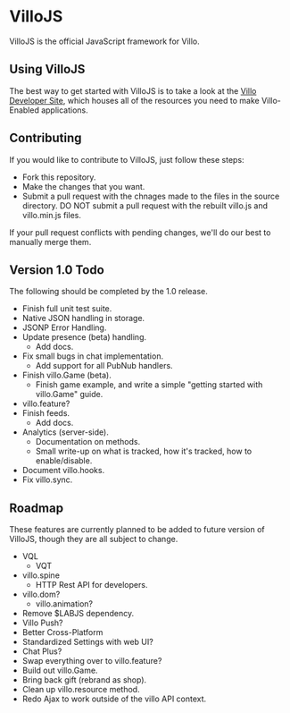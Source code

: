 VilloJS
=======

VilloJS is the official JavaScript framework for Villo.

Using VilloJS
-------------

The best way to get started with VilloJS is to take a look at the [Villo Developer Site](http://dev.villo.me), which houses all of the resources you need to make Villo-Enabled applications.

Contributing
------------

If you would like to contribute to VilloJS, just follow these steps:

- Fork this repository.
- Make the changes that you want.
- Submit a pull request with the chnages made to the files in the source directory. DO NOT submit a pull request with the rebuilt villo.js and villo.min.js files.

If your pull request conflicts with pending changes, we'll do our best to manually merge them.

Version 1.0 Todo 
----------------

The following should be completed by the 1.0 release.

- Finish full unit test suite.
- Native JSON handling in storage.
- JSONP Error Handling.
- Update presence (beta) handling.
	- Add docs.
- Fix small bugs in chat implementation.
	- Add support for all PubNub handlers.
- Finish villo.Game (beta).
	- Finish game example, and write a simple "getting started with villo.Game" guide.
- villo.feature?
- Finish feeds.
	- Add docs.
- Analytics (server-side).
	- Documentation on methods.
	- Small write-up on what is tracked, how it's tracked, how to enable/disable.
- Document villo.hooks.
- Fix villo.sync.
	
Roadmap
-------

These features are currently planned to be added to future version of VilloJS, though they are all subject to change.

- VQL
	- VQT
- villo.spine
	- HTTP Rest API for developers.
- villo.dom?
	- villo.animation?
- Remove $LABJS dependency.
- Villo Push?
- Better Cross-Platform
- Standardized Settings with web UI?
- Chat Plus?
- Swap everything over to villo.feature?
- Build out villo.Game.
- Bring back gift (rebrand as shop).
- Clean up villo.resource method.
- Redo Ajax to work outside of the villo API context.
